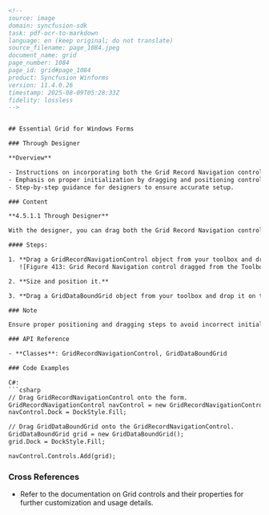 ```html
<!-- 
source: image
domain: syncfusion-sdk
task: pdf-ocr-to-markdown
language: en (keep original; do not translate)
source_filename: page_1084.jpeg
document_name: grid
page_number: 1084
page_id: grid#page_1084
product: Syncfusion Winforms
version: 11.4.0.26
timestamp: 2025-08-09T05:28:33Z
fidelity: lossless
-->


## Essential Grid for Windows Forms

### Through Designer

**Overview**

- Instructions on incorporating both the Grid Record Navigation control and a Grid control into a Windows Forms application using the designer.
- Emphasis on proper initialization by dragging and positioning controls correctly.
- Step-by-step guidance for designers to ensure accurate setup.

### Content

**4.5.1.1 Through Designer**

With the designer, you can drag both the Grid Record Navigation control and a Grid control (either Grid control or Grid Data Bound Grid) from the toolbox onto your form. But, to get the proper initialization code generated by the designer, you must first drop and position the Grid Record Navigation control on your form and then drag the grid directly onto the Grid Record Navigation control. Do not drop the grid onto the form.

#### Steps:

1. **Drag a GridRecordNavigationControl object from your toolbox and drop it on the form.**
   ![Figure 413: Grid Record Navigation control dragged from the Toolbox onto the Form](image.png)

2. **Size and position it.**

3. **Drag a GridDataBoundGrid object from your toolbox and drop it on the Grid Record Navigation control (and not the form itself).**

### Note

Ensure proper positioning and dragging steps to avoid incorrect initialization code.

### API Reference

- **Classes**: GridRecordNavigationControl, GridDataBoundGrid

### Code Examples

C#:
```csharp
// Drag GridRecordNavigationControl onto the form.
GridRecordNavigationControl navControl = new GridRecordNavigationControl();
navControl.Dock = DockStyle.Fill;

// Drag GridDataBoundGrid onto the GridRecordNavigationControl.
GridDataBoundGrid grid = new GridDataBoundGrid();
grid.Dock = DockStyle.Fill;

navControl.Controls.Add(grid);
```

### Cross References

- Refer to the documentation on Grid controls and their properties for further customization and usage details.

<!-- tags: [Syncfusion Winforms, Grid Controls, Designer, Initialization] keywords: [GridRecordNavigationControl, GridDataBoundGrid, Drag-and-drop, Designer, Windows Forms] -->
```